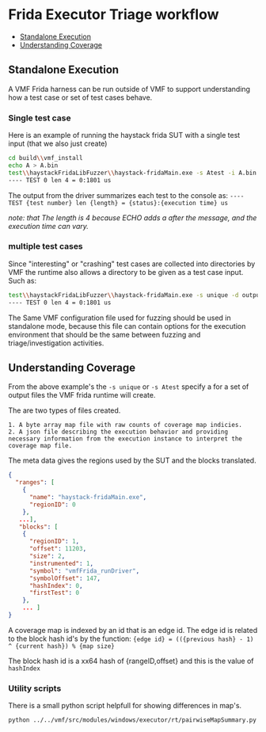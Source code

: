 # Frida Executor Triage workflow
- [Standalone Execution](#standalone-execution)
- [Understanding Coverage](#understanding-coverage)

## Standalone Execution

A VMF Frida harness can be run outside of VMF to support understanding how a test case or set of test cases behave. 

### Single test case
Here is an example of running the haystack frida SUT with a single test input (that we also just create)

```bash
cd build\\vmf_install
echo A > A.bin
test\\haystackFridaLibFuzzer\\haystack-fridaMain.exe -s Atest -i A.bin -c test/haystackFridaLibFuzzer/haystack_file.yaml
---- TEST 0 len 4 = 0:1801 us
```

The output from the driver summarizes each test to the console as: `---- TEST {test number} len {length} = {status}:{execution time} us`

*note: that The length is 4 because ECHO adds a <SPACE><CR><LF> after the message, and the execution time can vary.*

### multiple test cases

Since "interesting" or "crashing" test cases are collected into directories by VMF the runtime also allows a directory to be given as a test case input. Such as:

```bash
test\\haystackFridaLibFuzzer\\haystack-fridaMain.exe -s unique -d output\\1202_134624\\testcases\\unique -c test/haystackFridaLibFuzzer/haystack_file.yaml
---- TEST 0 len 4 = 0:1801 us
```

The Same VMF configuration file used for fuzzing should be used in standalone mode, because this file can contain options for the execution environment that should be the same between fuzzing and triage/investigation activities. 

## Understanding Coverage 

From the above example's the `-s unique` or `-s Atest` specify a <prefix> for a set of output files the VMF frida runtime will create. 

The are two types of files created. 

    1. A byte array map file with raw counts of coverage map indicies.
    2. A json file describing the execution behavior and providing necessary information from the execution instance to interpret the coverage map file. 

The meta data gives the regions used by the SUT and the blocks translated. 

```json
{
  "ranges": [
    {
      "name": "haystack-fridaMain.exe",
      "regionID": 0
    },
   ...],
   "blocks": [
    {
      "regionID": 1,
      "offset": 11203,
      "size": 2,
      "instrumented": 1,
      "symbol": "vmfFrida_runDriver",
      "symbolOffset": 147,
      "hashIndex": 0,
      "firstTest": 0
    },
    ... ]
}
```

A coverage map is indexed by an id that is an edge id. The edge id is related to the block hash id's by the function: `{edge id} = (({previous hash} - 1) ^ {current hash}) % {map size}` 

The block hash id is a xx64 hash of {rangeID,offset} and this is the value of `hashIndex`

### Utility scripts

There is a small python script helpfull for showing differences in map's. 

```bash
python ../../vmf/src/modules/windows/executor/rt/pairwiseMapSummary.py Atest.map0000 Btest.map0000
````


